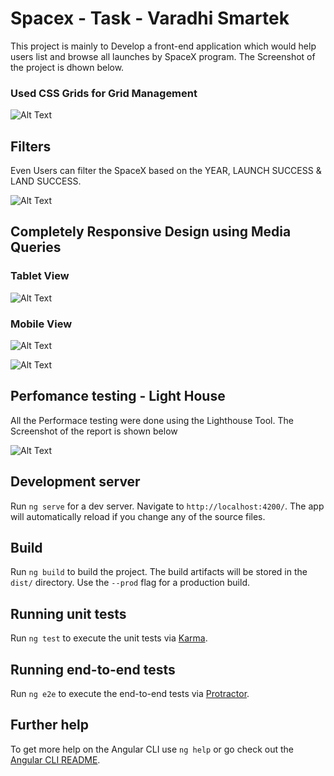 # Spacex - Task - Varadhi Smartek

This project is mainly to Develop a front-end application which would help users list and browse all launches by SpaceX program. The Screenshot of the project is dhown below.

### Used CSS Grids for Grid Management

![Alt Text](https://i.ibb.co/z7qY7CB/Screenshot-3.png)

## Filters

Even Users can filter the SpaceX based on the YEAR, LAUNCH SUCCESS & LAND SUCCESS.

![Alt Text](https://i.ibb.co/C8Kc5FZ/Screenshot-4.png)

## Completely Responsive Design using Media Queries

### Tablet View

![Alt Text](https://i.ibb.co/9ZPg2XP/Screenshot-5.png)

### Mobile View

![Alt Text](https://i.ibb.co/b6GPYw2/Screenshot-6.png)

![Alt Text](https://i.ibb.co/6NFT4bz/Screenshot-7.png)

## Perfomance testing - Light House

All the Performace testing were done using the Lighthouse Tool. The Screenshot of the report is shown below

![Alt Text](https://i.ibb.co/LxMGcF9/Screenshot-2.png)

## Development server

Run `ng serve` for a dev server. Navigate to `http://localhost:4200/`. The app will automatically reload if you change any of the source files.

## Build

Run `ng build` to build the project. The build artifacts will be stored in the `dist/` directory. Use the `--prod` flag for a production build.

## Running unit tests

Run `ng test` to execute the unit tests via [Karma](https://karma-runner.github.io).

## Running end-to-end tests

Run `ng e2e` to execute the end-to-end tests via [Protractor](http://www.protractortest.org/).

## Further help

To get more help on the Angular CLI use `ng help` or go check out the [Angular CLI README](https://github.com/angular/angular-cli/blob/master/README.md).

